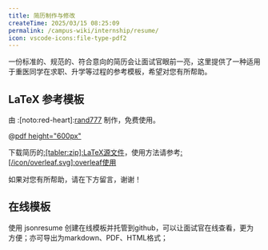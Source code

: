 ```yaml
---
title: 简历制作与修改
createTime: 2025/03/15 08:25:09
permalink: /campus-wiki/internship/resume/
icon: vscode-icons:file-type-pdf2
---
```


一份标准的、规范的、符合意向的简历会让面试官眼前一亮，这里提供了一种适用于重医同学在求职、升学等过程的参考模板，希望对您有所帮助。

## LaTeX 参考模板

由 :[noto:red-heart]:[rand777](/friends/persons/) 制作，免费使用。

@[pdf height="600px"](https://pguide-public-1323011919.cos.ap-chengdu.myqcloud.com/docs/CQMU_%E7%AE%80%E5%8E%86%E6%A8%A1%E6%9D%BFV1_7_4_R.pdf)

下载简历的[:[tabler:zip]:LaTeX源文件](https://pguide-public-1323011919.cos.ap-chengdu.myqcloud.com/docs/CQMU-%E7%AE%80%E5%8E%86%E6%A8%A1%E6%9D%BFV1.7.4%20R.zip)，使用方法请参考[:[/icon/overleaf.svg]:overleaf使用](/public-service/overleaf/#overleaf使用)

如果对您有所帮助，请在下方留言，谢谢！

## 在线模板

使用 jsonresume 创建在线模板并托管到github，可以让面试官在线查看，更为方便；亦可导出为markdown、PDF、HTML格式；

